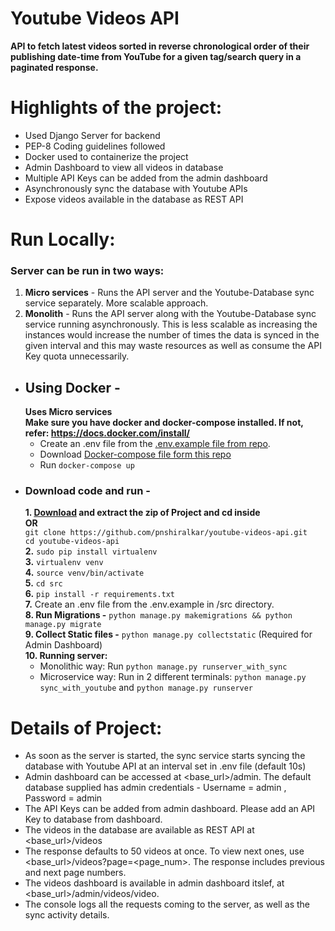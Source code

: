 # Youtube Videos API
**API to fetch latest videos sorted in reverse chronological order of their publishing date-time from YouTube for a given tag/search query in a paginated response.**


# Highlights of the project:
- Used Django Server for backend
- PEP-8 Coding guidelines followed
- Docker used to containerize the project
- Admin Dashboard to view all videos in database
- Multiple API Keys can be added from the admin dashboard
- Asynchronously sync the database with Youtube APIs
- Expose videos available in the database as REST API

# Run Locally:
### Server can be run in two ways:

1. **Micro services** - Runs the API server and the Youtube-Database sync service separately. More scalable approach.
2. **Monolith** - Runs the API server along with the Youtube-Database sync service running asynchronously. This is less scalable as increasing the instances would increase the number of times the data is synced in the given interval and this may waste resources as well as consume the API Key quota unnecessarily.

* ## Using Docker - 
  **Uses Micro services**\
   **Make sure you have docker and docker-compose installed. If not, refer: https://docs.docker.com/install/**
   - Create an .env file from the [.env.example file from repo](https://github.com/pnshiralkar/youtube-videos-api/blob/main/.env.example).
   - Download [Docker-compose file form this repo](https://github.com/pnshiralkar/youtube-videos-api/blob/main/docker-compose.yml)
   - Run `docker-compose up`
* ### Download code and run - 
    **1. [Download](https://github.com/pnshiralkar/youtube-videos-api/archive/master.zip) and extract the zip of Project and cd inside**\
    **OR**\
    `git clone https://github.com/pnshiralkar/youtube-videos-api.git`\
    `cd youtube-videos-api`\
    **2.** `sudo pip install virtualenv`\
    **3.** `virtualenv venv`\
    **4.** `source venv/bin/activate`\
    **5.** `cd src`\
    **6.** `pip install -r requirements.txt`\
    **7.** Create an .env file from the .env.example in /src directory.\
    **8. Run Migrations -** `python manage.py makemigrations && python manage.py migrate`\
    **9. Collect Static files -** `python manage.py collectstatic` (Required for Admin Dashboard)\
    **10. Running server:**
    - Monolithic way: Run `python manage.py runserver_with_sync`
    - Microservice way: Run in 2 different terminals: `python manage.py sync_with_youtube` and `python manage.py runserver`

# Details of Project:
 - As soon as the server is started, the sync service starts syncing the database with Youtube API at an interval set in .env file (default 10s)
 - Admin dashboard can be accessed at <base_url>/admin. The default database supplied has admin credentials - Username = admin , Password = admin
 - The API Keys can be added from admin dashboard. Please add an API Key to database from dashboard. 
 - The videos in the database are available as REST API at <base_url>/videos
 - The response defaults to 50 videos at once. To view next ones, use <base_url>/videos?page=<page_num>. The response includes previous and next page numbers.
 - The videos dashboard is available in admin dashboard itslef, at <base_url>/admin/videos/video.
 - The console logs all the requests coming to the server, as well as the sync activity details.
